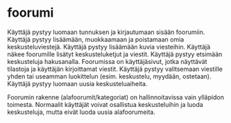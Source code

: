 # foorumi


Käyttäjä pystyy luomaan tunnuksen ja kirjautumaan sisään foorumiin.
Käyttäjä pystyy lisäämään, muokkaamaan ja poistamaan omia keskusteluviestejä.
Käyttäjä pystyy lisäämään kuvia viesteihin.
Käyttäjä näkee foorumille lisätyt keskusteluketjut ja viestit.
Käyttäjä pystyy etsimään keskusteluja hakusanalla.
Foorumissa on käyttäjäsivut, jotka näyttävät tilastoja ja käyttäjän kirjoittamat viestit.
Käyttäjä pystyy valitsemaan viestille yhden tai useamman luokittelun (esim. keskustelu, myydään, ostetaan).
Käyttäjä pystyy luomaan uusia keskusteluaiheita.

Foorumin rakenne (alafoorumit/kategoriat) on hallinnoitavissa vain ylläpidon toimesta. 
Normaalit käyttäjät voivat osallistua keskusteluihin ja luoda keskusteluja, mutta eivät luoda uusia alafoorumeita.
